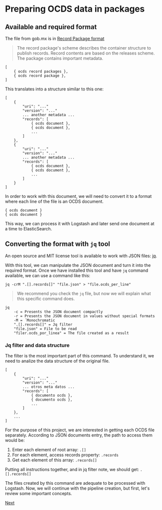 # Preparing OCDS data in packages

## Available and required format

The file from gob.mx is in [Record Package format](http://standard.open-contracting.org/latest/es/schema/record_package/)

> The record package's scheme describes the container structure to publish records.
> Record contents are based on the releases scheme. The package contains important metadata.

```
[
    { ocds record packages },
    { ocds record package },
]
```

This translates into a structure similar to this one:

```
[
    {
        "uri": "..."
        "version": "..."
        ... another metadata ...
        "records": [
            { ocds document },
            { ocds document },
            ...
        ]
    },
    {
        "uri": "..."
        "version": "..."
        ... another metadata ...
        "records": [
            { ocds document },
            { ocds document },
            ...
        ]
    }
]
```

In order to work with this document, we will need to convert it to a format where each line of the file
is an OCDS document.
```
{ ocds document }
{ ocds document }
```

This way, we can process it with Logstash and later send one document at a time to ElasticSearch.

## Converting the format with `jq` tool

An open source and MIT license tool is available to work with JSON files: [jq](https://stedolan.github.io/jq/).

With this tool, we can manipulate the JSON document and turn it into the required format. Once we have installed this tool and have `jq` command available, we can use a command like this:
```
jq -crM ".[].records[]" "file.json" > "file.ocds_per_line"
```
> We recommend you check the `jq` file, but now we will explain what this specific command does.

```
jq
    -c = Presents the JSON document compactly
    -r = Presents the JSON document in values without special formats
    -M = ´Monochromatic
    ".[].records[]" = Jq filter
    "file.json" = File to be read
    "filer.ocds_por_linea" = The file created as a result
```
### Jq filter and data structure

The filter is the most important part of this command. To understand it, we need to analize the data structure of the original file.
```
[
    {
        "uri": "..."
        "version": "..."
        ... otros meta datos ...
        "records": [
            { documento ocds },
            { documento ocds },
            ...
        ]
    },
    ...
]
```
For the purpose of this project, we are interested in getting each OCDS file separately. According to JSON documents entry, the path to access them would be:
1. Enter each element of root array: `.[]`
1. For each element, access records property: `.records`
1. Get each element of this array: `.records[]`

Putting all instructions together, and in jq filter note, we should get: `.[].records[]`

The files created by this command are adequate to be processed with Logstash. Now, we will continue with the pipeline creation, but first, let's review some important concepts.

[Next](1_Conceptos.md)
